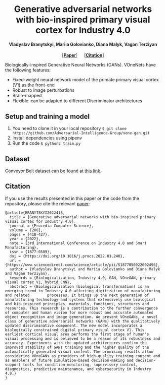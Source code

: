 <h1 align="center">Generative adversarial networks with bio-inspired primary visual cortex for Industry 4.0</h1>

<h4 align="center">Vladyslav Branytskyi, Mariia Golovianko, Diana Malyk, Vagan Terziyan</h4>

<p align="center"> [<b><a href="https://doi.org/10.1016/j.procs.2022.01.240">Paper</a></b>] &emsp; [<b><a href="#citation">Citation</a></b>] </p>

Biologically-inspired Generative Neural Networks (GANs). VOneNets have the following features:
- Fixed-weight neural network model of the primate primary visual cortex (V1) as the front-end
- Robust to image perturbations
- Brain-mapped
- Flexible: can be adapted to different Discriminator architectures

## Setup and training a model
1. You need to clone it in your local repository
  `$ git clone https://github.com/Adversarial-Intelligence-Group/vone-gan.git`
3. Install dependencies using pipenv
4. Run the code
  `$ python3 train.py`

## Dataset
Conveyor Belt dataset can be found at [this link](https://drive.google.com/drive/folders/1TycfdqGih3hHYS3hM70rybKH8rfGUiyr?usp=sharing).

## Citation

If you use the results presented in this paper or the code from the repository, please cite the relevant [paper]():
```
@article{BRANYTSKYI2022418,
  title = {Generative adversarial networks with bio-inspired primary visual cortex for Industry 4.0},
  journal = {Procedia Computer Science},
  volume = {200},
  pages = {418-427},
  year = {2022},
  note = {3rd International Conference on Industry 4.0 and Smart Manufacturing},
  issn = {1877-0509},
  doi = {https://doi.org/10.1016/j.procs.2022.01.240},
  url = {https://www.sciencedirect.com/science/article/pii/S1877050922002496},
  author = {Vladyslav Branytskyi and Mariia Golovianko and Diana Malyk and Vagan Terziyan},
  keywords = {Biologicalization, Industry 4.0, GAN, VOneGAN, primary visual cortex V1, hybrid CNN},
  abstract = {Biologicalization (biological transformation) is an emerging trend in Industry 4.0 affecting digitization of manufacturing and related        processes. It brings up the next generation of manufacturing technology and systems that extensively use biological and bio-inspired principles, materials, functions, structures and resources. This research is a contribution to the further convergence of computer and human vision for more robust and accurate automated object recognition and image generation. We present VOneGANs, a novel class of generative adversarial networks (GANs) with the qualitatively updated discriminative component. The new model incorporates a biologically constrained digital primary visual cortex V1. This earliest cortical visual area performs the first stage of human‘s visual processing and is believed to be a reason of its robustness and accuracy. Experiments with the updated architectures confirm the improved stability of GANs training and the higher quality of the automatically generated visual content. The promising results allow considering VOneGANs as providers of high-quality training content and as enablers of future simulation-based decision-making and decision-support tools for condition-monitoring, supervisory control, diagnostics, predictive maintenance, and cybersecurity in Industry 4.0.}
}
```
